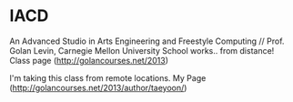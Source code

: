 IACD
====

An Advanced Studio in Arts Engineering and Freestyle Computing // Prof. Golan Levin, Carnegie Mellon University
School works.. from distance! Class page (http://golancourses.net/2013)

I'm taking this class from remote locations. 
My Page (http://golancourses.net/2013/author/taeyoon/)
